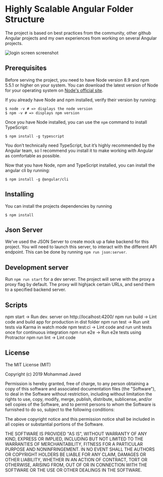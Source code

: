 # Highly Scalable Angular Folder Structure
The project is based on best practices from the community, other github Angular projects and my own experiences from working on several Angular projects. 

![login screen screenshot](https://i.imgur.com/J1B3I02.jpg)

## Prerequisites
Before serving the project, you need to have Node version 8.9 and npm 5.5.1 or higher on your system. You can download the latest version of Node for your operating system on [Node's official site](https://nodejs.org/en/).

If you already have Node and npm installed, verify their version by running:

````
$ node -v # => displays the node version
$ npm -v # => displays npm version
````
Once you have Node installed, you can use the `npm` command to install TypeScript:

````
$ npm install -g typescript
````
You don’t technically need TypeScript, but it’s highly recommended by the Angular team, so I recommend you install it to make working with Angular as comfortable as possible.

Now that you have Node, npm and TypeScript installed, you can install the angular cli by running:

````
$ npm install -g @angular/cli
````

## Installing
You can install the projects dependencies by running

````
$ npm install
````
## Json Server
We've used the JSON Server to create mock up a fake backend for this project. You will need to launch this server, to interact with the different API endpoint. This can be done by running `npm run json:server`.


## Development server
Run `npm run start` for a dev server. The project will serve with the proxy a proxy flag by default. The proxy will highjack certain URLs, and send them to a specified backend server.

## Scripts
npm start -> Run dev. server on http://localhost:4200/
npm run build -> Lint code and build app for production in dist folder
npm run test -> Run unit tests via Karma in watch mode
npm test:ci ->	Lint code and run unit tests once for continuous integration
npm run e2e ->	Run e2e tests using Protractor
npm run lint -> Lint code

## License
The MIT License (MIT)

Copyright (c) 2019 Mohammad Javed

Permission is hereby granted, free of charge, to any person obtaining a copy of this software and associated documentation files (the "Software"), to deal in the Software without restriction, including without limitation the rights to use, copy, modify, merge, publish, distribute, sublicense, and/or sell copies of the Software, and to permit persons to whom the Software is furnished to do so, subject to the following conditions:

The above copyright notice and this permission notice shall be included in all copies or substantial portions of the Software.

THE SOFTWARE IS PROVIDED "AS IS", WITHOUT WARRANTY OF ANY KIND, EXPRESS OR IMPLIED, INCLUDING BUT NOT LIMITED TO THE WARRANTIES OF MERCHANTABILITY, FITNESS FOR A PARTICULAR PURPOSE AND NONINFRINGEMENT. IN NO EVENT SHALL THE AUTHORS OR COPYRIGHT HOLDERS BE LIABLE FOR ANY CLAIM, DAMAGES OR OTHER LIABILITY, WHETHER IN AN ACTION OF CONTRACT, TORT OR OTHERWISE, ARISING FROM, OUT OF OR IN CONNECTION WITH THE SOFTWARE OR THE USE OR OTHER DEALINGS IN THE SOFTWARE.
